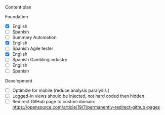 Content plan

Foundation
- [x] English
- [ ] Spanish
- [ ] Summary
Automation
- [x] English
- [ ] Spanish
Agile tester
- [x] English
- [ ] Spanish
Gambling industry
- [ ] English
- [ ] Spanish

Development

- [ ] Optimize for mobile (reduce analysis paralysis )
- [ ] Logged-in views should be injected, not hard coded then hidden
- [ ] Redirect GitHub page to custom domain: https://opensource.com/article/19/7/permanently-redirect-github-pages